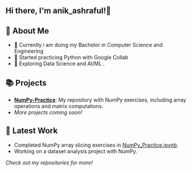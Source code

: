 ## Hi there, I'm anik_ashraful!👋

## 🚀 About Me
- 🌱 Currently i am doing my Bachelor in Computer Science and Engineering
- 🔭 Started practicing Python with Google Collab
- 🌱 Exploring Data Science and AI/ML .

## 📚 Projects
- **[NumPy-Practice](https://github.com/anikashraful/NumPy-Practice)**: My repository with NumPy exercises, including array operations and matrix computations.
- *More projects coming soon!*

## 📝 Latest Work
- Completed NumPy array slicing exercises in [NumPy_Practice.ipynb](https://github.com/anikashraful/NumPy-Practice/blob/main/NumPy_Practice.ipynb).
- Working on a dataset analysis project with NumPy.

*Check out my repositories for more!*
